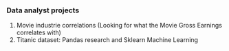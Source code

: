 ### Data analyst projects

1. Movie industrie correlations (Looking for what the Movie Gross Earnings correlates with)
2. Titanic dataset: Pandas research and Sklearn Machine Learning 
